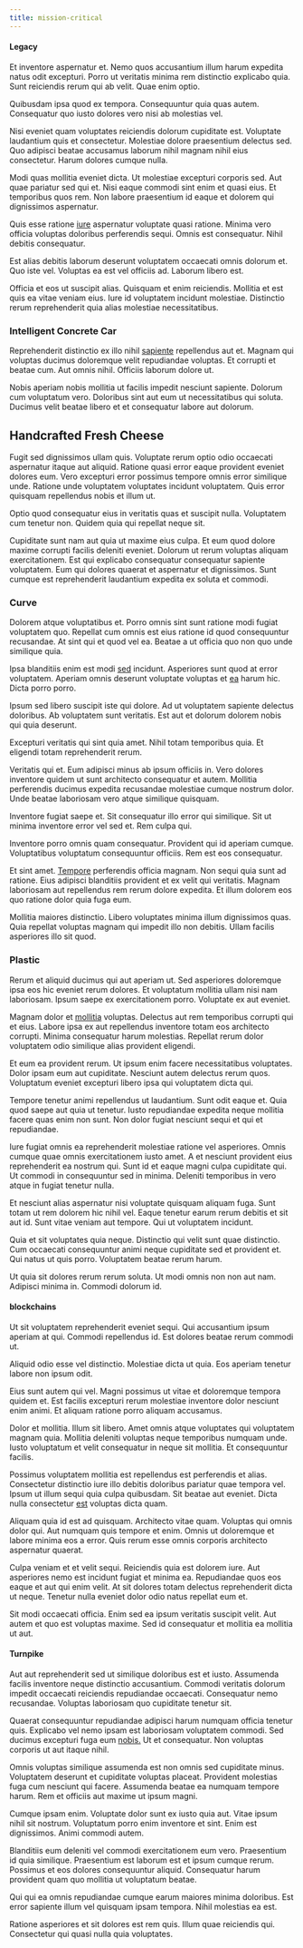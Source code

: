 ```yaml
---
title: mission-critical
---
```


#### Legacy

Et inventore aspernatur et. Nemo quos accusantium illum harum expedita natus odit excepturi. Porro ut veritatis minima rem distinctio explicabo quia. Sunt reiciendis rerum qui ab velit. Quae enim optio.

Quibusdam ipsa quod ex tempora. Consequuntur quia quas autem. Consequatur quo iusto dolores vero nisi ab molestias vel.

Nisi eveniet quam voluptates reiciendis dolorum cupiditate est. Voluptate laudantium quis et consectetur. Molestiae dolore praesentium delectus sed. Quo adipisci beatae accusamus laborum nihil magnam nihil eius consectetur. Harum dolores cumque nulla.

Modi quas mollitia eveniet dicta. Ut molestiae excepturi corporis sed. Aut quae pariatur sed qui et. Nisi eaque commodi sint enim et quasi eius. Et temporibus quos rem. Non labore praesentium id eaque et dolorem qui dignissimos aspernatur.

Quis esse ratione [iure](/eos/est/autem/oregon_california.md) aspernatur voluptate quasi ratione. Minima vero officia voluptas doloribus perferendis sequi. Omnis est consequatur. Nihil debitis consequatur.

Est alias debitis laborum deserunt voluptatem occaecati omnis dolorum et. Quo iste vel. Voluptas ea est vel officiis ad. Laborum libero est.

Officia et eos ut suscipit alias. Quisquam et enim reiciendis. Mollitia et est quis ea vitae veniam eius. Iure id voluptatem incidunt molestiae. Distinctio rerum reprehenderit quia alias molestiae necessitatibus.

### Intelligent Concrete Car

Reprehenderit distinctio ex illo nihil [sapiente](/facere/adipisci/practical_plastic_sausages.md) repellendus aut et. Magnam qui voluptas ducimus doloremque velit repudiandae voluptas. Et corrupti et beatae cum. Aut omnis nihil. Officiis laborum dolore ut.

Nobis aperiam nobis mollitia ut facilis impedit nesciunt sapiente. Dolorum cum voluptatum vero. Doloribus sint aut eum ut necessitatibus qui soluta. Ducimus velit beatae libero et et consequatur labore aut dolorum.

## Handcrafted Fresh Cheese

Fugit sed dignissimos ullam quis. Voluptate rerum optio odio occaecati aspernatur itaque aut aliquid. Ratione quasi error eaque provident eveniet dolores eum. Vero excepturi error possimus tempore omnis error similique unde. Ratione unde voluptatem voluptates incidunt voluptatem. Quis error quisquam repellendus nobis et illum ut.

Optio quod consequatur eius in veritatis quas et suscipit nulla. Voluptatem cum tenetur non. Quidem quia qui repellat neque sit.

Cupiditate sunt nam aut quia ut maxime eius culpa. Et eum quod dolore maxime corrupti facilis deleniti eveniet. Dolorum ut rerum voluptas aliquam exercitationem. Est qui explicabo consequatur consequatur sapiente voluptatem. Eum qui dolores quaerat et aspernatur et dignissimos. Sunt cumque est reprehenderit laudantium expedita ex soluta et commodi.

### Curve

Dolorem atque voluptatibus et. Porro omnis sint sunt ratione modi fugiat voluptatem quo. Repellat cum omnis est eius ratione id quod consequuntur recusandae. At sint qui et quod vel ea. Beatae a ut officia quo non quo unde similique quia.

Ipsa blanditiis enim est modi [sed](/voluptate/nihil/village_rustic_soft_salad_orchid.md) incidunt. Asperiores sunt quod at error voluptatem. Aperiam omnis deserunt voluptate voluptas et [ea](/facere/temporibus/consequatur/port_thx_fuchsia.md) harum hic. Dicta porro porro.

Ipsum sed libero suscipit iste qui dolore. Ad ut voluptatem sapiente delectus doloribus. Ab voluptatem sunt veritatis. Est aut et dolorum dolorem nobis qui quia deserunt.

Excepturi veritatis qui sint quia amet. Nihil totam temporibus quia. Et eligendi totam reprehenderit rerum.

Veritatis qui et. Eum adipisci minus ab ipsum officiis in. Vero dolores inventore quidem ut sunt architecto consequatur et autem. Mollitia perferendis ducimus expedita recusandae molestiae cumque nostrum dolor. Unde beatae laboriosam vero atque similique quisquam.

Inventore fugiat saepe et. Sit consequatur illo error qui similique. Sit ut minima inventore error vel sed et. Rem culpa qui.

Inventore porro omnis quam consequatur. Provident qui id aperiam cumque. Voluptatibus voluptatum consequuntur officiis. Rem est eos consequatur.

Et sint amet. [Tempore](/facere/temporibus/consequatur/qui/multi_byte_cross_platform_green.md) perferendis officia magnam. Non sequi quia sunt ad ratione. Eius adipisci blanditiis provident et ex velit qui veritatis. Magnam laboriosam aut repellendus rem rerum dolore expedita. Et illum dolorem eos quo ratione dolor quia fuga eum.

Mollitia maiores distinctio. Libero voluptates minima illum dignissimos quas. Quia repellat voluptas magnam qui impedit illo non debitis. Ullam facilis asperiores illo sit quod.

### Plastic

Rerum et aliquid ducimus qui aut aperiam ut. Sed asperiores doloremque ipsa eos hic eveniet rerum dolores. Et voluptatum mollitia ullam nisi nam laboriosam. Ipsum saepe ex exercitationem porro. Voluptate ex aut eveniet.

Magnam dolor et [mollitia](/eos/est/ut/versatile_sports.md) voluptas. Delectus aut rem temporibus corrupti qui et eius. Labore ipsa ex aut repellendus inventore totam eos architecto corrupti. Minima consequatur harum molestias. Repellat rerum dolor voluptatem odio similique alias provident eligendi.

Et eum ea provident rerum. Ut ipsum enim facere necessitatibus voluptates. Dolor ipsam eum aut cupiditate. Nesciunt autem delectus rerum quos. Voluptatum eveniet excepturi libero ipsa qui voluptatem dicta qui.

Tempore tenetur animi repellendus ut laudantium. Sunt odit eaque et. Quia quod saepe aut quia ut tenetur. Iusto repudiandae expedita neque mollitia facere quas enim non sunt. Non dolor fugiat nesciunt sequi et qui et repudiandae.

Iure fugiat omnis ea reprehenderit molestiae ratione vel asperiores. Omnis cumque quae omnis exercitationem iusto amet. A et nesciunt provident eius reprehenderit ea nostrum qui. Sunt id et eaque magni culpa cupiditate qui. Ut commodi in consequuntur sed in minima. Deleniti temporibus in vero atque in fugiat tenetur nulla.

Et nesciunt alias aspernatur nisi voluptate quisquam aliquam fuga. Sunt totam ut rem dolorem hic nihil vel. Eaque tenetur earum rerum debitis et sit aut id. Sunt vitae veniam aut tempore. Qui ut voluptatem incidunt.

Quia et sit voluptates quia neque. Distinctio qui velit sunt quae distinctio. Cum occaecati consequuntur animi neque cupiditate sed et provident et. Qui natus ut quis porro. Voluptatem beatae rerum harum.

Ut quia sit dolores rerum rerum soluta. Ut modi omnis non non aut nam. Adipisci minima in. Commodi dolorum id.

#### blockchains

Ut sit voluptatem reprehenderit eveniet sequi. Qui accusantium ipsum aperiam at qui. Commodi repellendus id. Est dolores beatae rerum commodi ut.

Aliquid odio esse vel distinctio. Molestiae dicta ut quia. Eos aperiam tenetur labore non ipsum odit.

Eius sunt autem qui vel. Magni possimus ut vitae et doloremque tempora quidem et. Est facilis excepturi rerum molestiae inventore dolor nesciunt enim animi. Et aliquam ratione porro aliquam accusamus.

Dolor et mollitia. Illum sit libero. Amet omnis atque voluptates qui voluptatem magnam quia. Mollitia deleniti voluptas neque temporibus numquam unde. Iusto voluptatum et velit consequatur in neque sit mollitia. Et consequuntur facilis.

Possimus voluptatem mollitia est repellendus est perferendis et alias. Consectetur distinctio iure illo debitis doloribus pariatur quae tempora vel. Ipsum ut illum sequi quia culpa quibusdam. Sit beatae aut eveniet. Dicta nulla consectetur [est](/aspernatur/strategist_silver.md) voluptas dicta quam.

Aliquam quia id est ad quisquam. Architecto vitae quam. Voluptas qui omnis dolor qui. Aut numquam quis tempore et enim. Omnis ut doloremque et labore minima eos a error. Quis rerum esse omnis corporis architecto aspernatur quaerat.

Culpa veniam et et velit sequi. Reiciendis quia est dolorem iure. Aut asperiores nemo est incidunt fugiat et minima ea. Repudiandae quos eos eaque et aut qui enim velit. At sit dolores totam delectus reprehenderit dicta ut neque. Tenetur nulla eveniet dolor odio natus repellat eum et.

Sit modi occaecati officia. Enim sed ea ipsum veritatis suscipit velit. Aut autem et quo est voluptas maxime. Sed id consequatur et mollitia ea mollitia ut aut.

#### Turnpike

Aut aut reprehenderit sed ut similique doloribus est et iusto. Assumenda facilis inventore neque distinctio accusantium. Commodi veritatis dolorum impedit occaecati reiciendis repudiandae occaecati. Consequatur nemo recusandae. Voluptas laboriosam quo cupiditate tenetur sit.

Quaerat consequuntur repudiandae adipisci harum numquam officia tenetur quis. Explicabo vel nemo ipsam est laboriosam voluptatem commodi. Sed ducimus excepturi fuga eum [nobis.](/eos/est/ut/solid_state_parks_ssl.md) Ut et consequatur. Non voluptas corporis ut aut itaque nihil.

Omnis voluptas similique assumenda est non omnis sed cupiditate minus. Voluptatem deserunt et cupiditate voluptas placeat. Provident molestias fuga cum nesciunt qui facere. Assumenda beatae ea numquam tempore harum. Rem et officiis aut maxime ut ipsum magni.

Cumque ipsam enim. Voluptate dolor sunt ex iusto quia aut. Vitae ipsum nihil sit nostrum. Voluptatum porro enim inventore et sint. Enim est dignissimos. Animi commodi autem.

Blanditiis eum deleniti vel commodi exercitationem eum vero. Praesentium id quia similique. Praesentium est laborum est et ipsum cumque rerum. Possimus et eos dolores consequuntur aliquid. Consequatur harum provident quam quo mollitia ut voluptatum beatae.

Qui qui ea omnis repudiandae cumque earum maiores minima doloribus. Est error sapiente illum vel quisquam ipsam tempora. Nihil molestias ea est.

Ratione asperiores et sit dolores est rem quis. Illum quae reiciendis qui. Consectetur qui quasi nulla quia voluptates.
